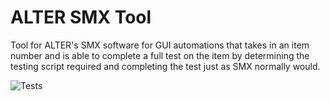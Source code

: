 # ALTER SMX Tool
Tool for ALTER's SMX software for GUI automations that takes in an item number and is able to complete a full test on the item by determining the testing script required and completing the test just as SMX normally would. 

![Tests](https://github.com/samirg1/ALTER-SMX-Tool/actions/workflows/tests.yml/badge.svg)
